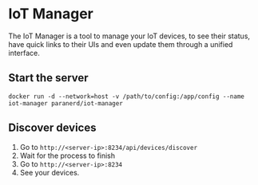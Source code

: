 # IoT Manager
The IoT Manager is a tool to manage your IoT devices, to see their status, have quick links to their UIs and even update them through a unified interface.

## Start the server
```
docker run -d --network=host -v /path/to/config:/app/config --name iot-manager paranerd/iot-manager
```

## Discover devices
1. Go to `http://<server-ip>:8234/api/devices/discover`
1. Wait for the process to finish
1. Go to `http://<server-ip>:8234`
1. See your devices.

